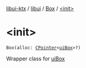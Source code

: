[libui-ktx](../../index.md) / [libui](../index.md) / [Box](index.md) / [&lt;init&gt;](./-init-.md)

# &lt;init&gt;

`Box(alloc: `[`CPointer`](../../kotlinx.cinterop/-c-pointer/index.md)`<`[`uiBox`](../ui-box.md)`>?)`

Wrapper class for [uiBox](../ui-box.md)

